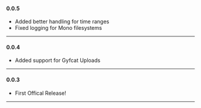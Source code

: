<h4>0.0.5</h4>
<ul class="log">
<li>Added better handling for time ranges</li>
<li>Fixed logging for Mono filesystems</li>
</ul>
<hr>
<h4>0.0.4</h4>
<ul class="log">
<li>Added support for Gyfcat Uploads</li>
</ul>
<hr>
<h4>0.0.3</h4>
<ul class="log">
<li>First Offical Release!</li>
</ul>
<hr>
